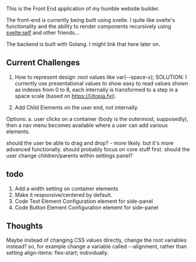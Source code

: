 
This is the Front End application of my humble website builder.

The front-end is currently being built using svelte. I quite like
svelte's functionality and the ability to render components recursively
using <svelte:self> and other friends...

The backend is built with Golang. I might link that here later on.

## Current Challenges

1. How to represent design :root values like var(--space-x);
SOLUTION: I currently use presentational values to show easy to read
values shown as indexes from 0 to 8, each internally is transformed to
a step in a space scale (based on https://Utopia.fyi). 

2. Add Child Elements on the user end, not internally.

Options:
a. user clicks on a container (body is the outermost, supposedly), then
a nav menu becomes available where a user can add various elements.

should the user be able to drag and drop? - more likely. but it's more
advanced functionally. should probably focus on core stuff first.
should the user change children/parents within settings panel?

## todo

1. Add a width setting on container elements
2. Make it responsive/centered by default.
3. Code Text Element Configuration element for side-panel
3. Code Button Element Configuration element for side-panel



## Thoughts
Maybe instead of changing CSS values directly, change the root variables
instead? so, for example change a variable called --alignment, rather
than setting align-items: flex-start; individually.

